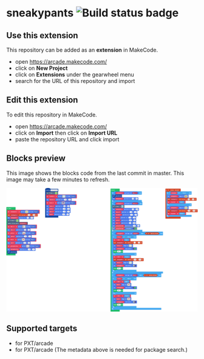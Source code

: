 # sneakypants ![Build status badge](https://github.com/theowenlarkin/sneakypants/workflows/MakeCode/badge.svg)



## Use this extension

This repository can be added as an **extension** in MakeCode.

* open https://arcade.makecode.com/
* click on **New Project**
* click on **Extensions** under the gearwheel menu
* search for the URL of this repository and import

## Edit this extension

To edit this repository in MakeCode.

* open https://arcade.makecode.com/
* click on **Import** then click on **Import URL**
* paste the repository URL and click import

## Blocks preview

This image shows the blocks code from the last commit in master.
This image may take a few minutes to refresh.

![A rendered view of the blocks](https://github.com/theowenlarkin/sneakypants/raw/master/.makecode/blocks.png)

## Supported targets

* for PXT/arcade
* for PXT/arcade
(The metadata above is needed for package search.)

